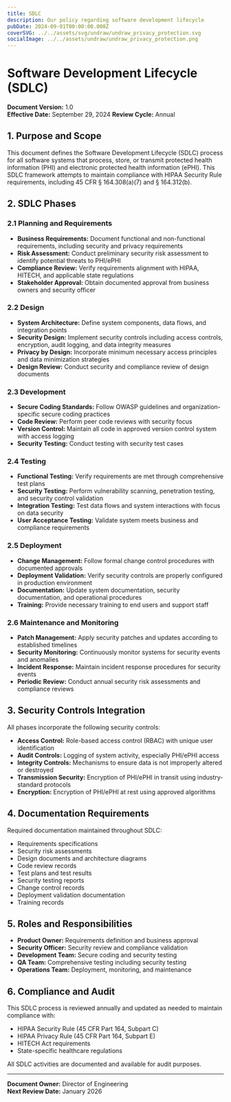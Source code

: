 ```yaml
---
title: SDLC
description: Our policy regarding software development lifecycle
pubDate: 2024-09-01T00:00:00.000Z
coverSVG: ../../assets/svg/undraw/undraw_privacy_protection.svg
socialImage: ../../assets/undraw/undraw_privacy_protection.png
---
```



# Software Development Lifecycle (SDLC)

**Document Version:** 1.0  
**Effective Date:** September 29, 2024 
**Review Cycle:** Annual

## 1. Purpose and Scope

This document defines the Software Development Lifecycle (SDLC) process for all software systems that process, store, or transmit protected health information (PHI) and electronic protected health information (ePHI). This SDLC framework attempts to maintain compliance with HIPAA Security Rule requirements, including 45 CFR § 164.308(a)(7) and § 164.312(b).

## 2. SDLC Phases

### 2.1 Planning and Requirements

- **Business Requirements:** Document functional and non-functional requirements, including security and privacy requirements
- **Risk Assessment:** Conduct preliminary security risk assessment to identify potential threats to PHI/ePHI
- **Compliance Review:** Verify requirements alignment with HIPAA, HITECH, and applicable state regulations
- **Stakeholder Approval:** Obtain documented approval from business owners and security officer

### 2.2 Design

- **System Architecture:** Define system components, data flows, and integration points
- **Security Design:** Implement security controls including access controls, encryption, audit logging, and data integrity measures
- **Privacy by Design:** Incorporate minimum necessary access principles and data minimization strategies
- **Design Review:** Conduct security and compliance review of design documents

### 2.3 Development

- **Secure Coding Standards:** Follow OWASP guidelines and organization-specific secure coding practices
- **Code Review:** Perform peer code reviews with security focus
- **Version Control:** Maintain all code in approved version control system with access logging
- **Security Testing:** Conduct testing with security test cases

### 2.4 Testing

- **Functional Testing:** Verify requirements are met through comprehensive test plans
- **Security Testing:** Perform vulnerability scanning, penetration testing, and security control validation
- **Integration Testing:** Test data flows and system interactions with focus on data security
- **User Acceptance Testing:** Validate system meets business and compliance requirements

### 2.5 Deployment

- **Change Management:** Follow formal change control procedures with documented approvals
- **Deployment Validation:** Verify security controls are properly configured in production environment
- **Documentation:** Update system documentation, security documentation, and operational procedures
- **Training:** Provide necessary training to end users and support staff

### 2.6 Maintenance and Monitoring

- **Patch Management:** Apply security patches and updates according to established timelines
- **Security Monitoring:** Continuously monitor systems for security events and anomalies
- **Incident Response:** Maintain incident response procedures for security events
- **Periodic Review:** Conduct annual security risk assessments and compliance reviews

## 3. Security Controls Integration

All phases incorporate the following security controls:

- **Access Control:** Role-based access control (RBAC) with unique user identification
- **Audit Controls:** Logging of system activity, especially PHI/ePHI access
- **Integrity Controls:** Mechanisms to ensure data is not improperly altered or destroyed
- **Transmission Security:** Encryption of PHI/ePHI in transit using industry-standard protocols
- **Encryption:** Encryption of PHI/ePHI at rest using approved algorithms

## 4. Documentation Requirements

Required documentation maintained throughout SDLC:

- Requirements specifications
- Security risk assessments
- Design documents and architecture diagrams
- Code review records
- Test plans and test results
- Security testing reports
- Change control records
- Deployment validation documentation
- Training records

## 5. Roles and Responsibilities

- **Product Owner:** Requirements definition and business approval
- **Security Officer:** Security review and compliance validation
- **Development Team:** Secure coding and security testing
- **QA Team:** Comprehensive testing including security testing
- **Operations Team:** Deployment, monitoring, and maintenance

## 6. Compliance and Audit

This SDLC process is reviewed annually and updated as needed to maintain compliance with:

- HIPAA Security Rule (45 CFR Part 164, Subpart C)
- HIPAA Privacy Rule (45 CFR Part 164, Subpart E)
- HITECH Act requirements
- State-specific healthcare regulations

All SDLC activities are documented and available for audit purposes.

---

**Document Owner:** Director of Engineering  
**Next Review Date:** January 2026